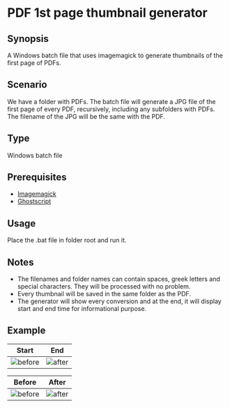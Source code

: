 # PDF 1st page thumbnail generator

## Synopsis

A Windows batch file that uses imagemagick to generate thumbnails of the first page of PDFs.

## Scenario

We have a folder with PDFs. The batch file will generate a JPG file of the first page of every PDF, recursively, including any subfolders with PDFs. The filename of the JPG will be the same with the PDF.

## Type

Windows batch file

## Prerequisites

* [Imagemagick](http://www.imagemagick.org/script/binary-releases.php#windows)
* [Ghostscript](http://ghostscript.com/download/)

## Usage

Place the .bat file in folder root and run it.

## Notes

* The filenames and folder names can contain spaces, greek letters and special characters. They will be processed with no problem.
* Every thumbnail will be saved in the same folder as the PDF.
* The generator will show every conversion and at the end, it will display start and end time for informational purpose.

## Example

Start | End
------------ | -------------
![before](/images/start.png) | ![after](/images/end.png)


Before | After
------------ | -------------
![before](/images/before.png) | ![after](/images/after.png)


